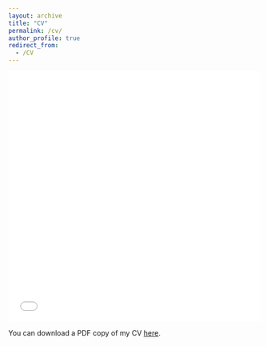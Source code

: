 ```yaml
---
layout: archive
title: "CV"
permalink: /cv/
author_profile: true
redirect_from:
  - /CV
---
```


<iframe src="/files/_pages/Megumi_Kivuva_CV_9_20.pdf" width="100%" height="500" frameborder="no" border="0" marginwidth="0" marginheight="0"></iframe>

You can download a PDF copy of my CV [here](/files/_pages/Megumi_Kivuva_CV_9_20.pdf).
